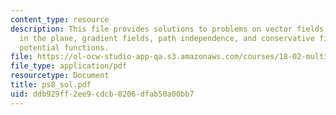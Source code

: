 ```yaml
---
content_type: resource
description: This file provides solutions to problems on vector fields and line integrals
  in the plane, gradient fields, path independence, and conservative fields, and finding
  potential functions.
file: https://ol-ocw-studio-app-qa.s3.amazonaws.com/courses/18-02-multivariable-calculus-spring-2006/ddb929ff2ee9cdcb0206dfab50a00bb7_ps8_sol.pdf
file_type: application/pdf
resourcetype: Document
title: ps8_sol.pdf
uid: ddb929ff-2ee9-cdcb-0206-dfab50a00bb7
---
```

